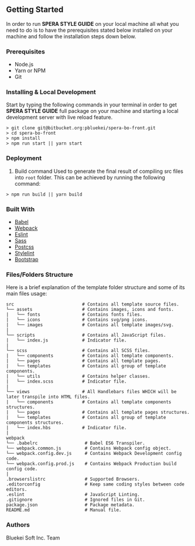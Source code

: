 ## **Getting Started**

In order to run **SPERA STYLE GUIDE** on your local machine all what you need to do is to have the prerequisites stated below installed on your machine and follow the installation steps down below.

### **Prerequisites**

- Node.js
- Yarn or NPM
- Git

### **Installing & Local Development**

Start by typing the following commands in your terminal in order to get **SPERA STYLE GUIDE** full package on your machine and starting a local development server with live reload feature.

```
> git clone git@bitbucket.org:pbluekei/spera-bo-front.git
> cd spera-bo-front
> npm install
> npm run start || yarn start
```

### **Deployment**

1. Build command
   Used to generate the final result of compiling src files into `root` folder. This can be achieved by running the following command:

```
> npm run build || yarn build
```

### **Built With**

- [Babel](https://babeljs.io/)
- [Webpack](https://webpack.js.org/)
- [Eslint](https://eslint.org/)
- [Sass](http://sass-lang.com/)
- [Postcss](http://postcss.org/)
- [Stylelint](https://stylelint.io/)
- [Bootstrap](http://getbootstrap.com/)

### **Files/Folders Structure**

Here is a brief explanation of the template folder structure and some of its main files usage:

```
src                          # Contains all template source files.
└── assets                   # Contains images, icons and fonts.
|   └── fonts                # Contains fonts files.
|   └── icons                # Contains svg/png icons.
|   └── images               # Contains all template images/svg.
|
└── scripts                  # Contains all JavaScript files.
|   └── index.js             # Indicator file.
|
└── scss                     # Contains all SCSS files.
|   └── components           # Contains all template components.
|   └── pages                # Contains all template pages.
|   └── templates            # Contains all group of template components.
|   └── utils                # Contains helper classes.
|   └── index.scss           # Indicator file.
|
└── views                    # All Handlebars files WHICH will be later transpile into HTML files.
|   └── components           # Contains all template components structures.
|   └── pages                # Contains all template pages structures.
|   └── templates            # Contains all group of template components structures.
|   └── index.hbs            # Indicator file.
|
webpack
└── .babelrc                  # Babel ES6 Transpiler.
└── webpack.common.js         # Contains Webpack config object.
└── webpack.config.dev.js     # Contains Webpack Development config code.
└── webpack.config.prod.js    # Contains Webpack Production build config code.
|
.browserslistrc               # Supported Browsers.
.editorconfig                 # Keep same coding styles between code editors.
.eslint                       # JavaScript Linting.
.gitignore                    # Ignored files in Git.
package.json                  # Package metadata.
README.md                     # Manual file.

```

### **Authors**

Bluekei Soft Inc. Team
